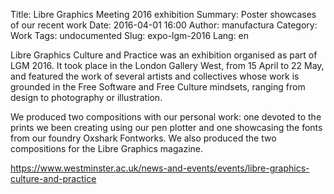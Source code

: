 Title: Libre Graphics Meeting 2016 exhibition
Summary: Poster showcases of our recent work
Date: 2016-04-01 16:00
Author: manufactura
Category: Work
Tags: undocumented
Slug: expo-lgm-2016
Lang: en

Libre Graphics Culture and Practice was an exhibition organised as part of LGM
2016. It took place in the London Gallery West, from 15 April to 22 May, and
featured the work of several artists and collectives whose work is grounded in
the Free Software and Free Culture mindsets, ranging from design to photography
or illustration.

We produced two compositions with our personal work: one devoted to the prints
we been creating using our pen plotter and one showcasing the fonts from our
foundry Oxshark Fontworks. We also produced the two compositions for the Libre
Graphics magazine.

https://www.westminster.ac.uk/news-and-events/events/libre-graphics-culture-and-practice
